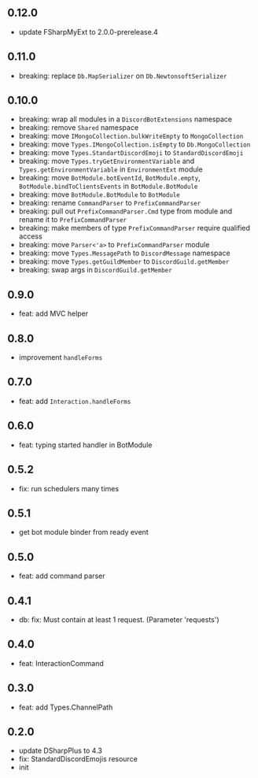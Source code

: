 ## 0.12.0
* update FSharpMyExt to 2.0.0-prerelease.4

## 0.11.0
* breaking: replace `Db.MapSerializer` on `Db.NewtonsoftSerializer`

## 0.10.0
* breaking: wrap all modules in a `DiscordBotExtensions` namespace
* breaking: remove `Shared` namespace
* breaking: move `IMongoCollection.bulkWriteEmpty` to `MongoCollection`
* breaking: move `Types.IMongoCollection.isEmpty` to `Db.MongoCollection`
* breaking: move `Types.StandartDiscordEmoji` to `StandardDiscordEmoji`
* breaking: move `Types.tryGetEnvironmentVariable` and `Types.getEnvironmentVariable` in `EnvironmentExt` module
* breaking: move `BotModule.botEventId`, `BotModule.empty`, `BotModule.bindToClientsEvents` in `BotModule.BotModule`
* breaking: move `BotModule.BotModule` to `BotModule`
* breaking: rename `CommandParser` to `PrefixCommandParser`
* breaking: pull out `PrefixCommandParser.Cmd` type from module and rename it to `PrefixCommandParser`
* breaking: make members of type `PrefixCommandParser` require qualified access
* breaking: move `Parser<'a>` to `PrefixCommandParser` module
* breaking: move `Types.MessagePath` to `DiscordMessage` namespace
* breaking: move `Types.getGuildMember` to `DiscordGuild.getMember`
* breaking: swap args in `DiscordGuild.getMember`

## 0.9.0
* feat: add MVC helper

## 0.8.0
* improvement `handleForms`

## 0.7.0
* feat: add `Interaction.handleForms`

## 0.6.0
* feat: typing started handler in BotModule

## 0.5.2
* fix: run schedulers many times

## 0.5.1
* get bot module binder from ready event

## 0.5.0
* feat: add command parser

## 0.4.1
* db: fix: Must contain at least 1 request. (Parameter 'requests')

## 0.4.0
* feat: InteractionCommand

## 0.3.0
* feat: add Types.ChannelPath

## 0.2.0
* update DSharpPlus to 4.3
* fix: StandardDiscordEmojis resource
* init
